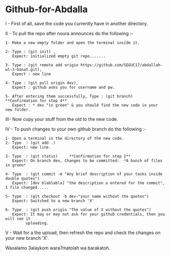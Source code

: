 # Github-for-Abdalla

I  - First of all, save the code you currently have in another directory.


II - To pull the repo after noura announces do the following :-

	1- Make a new empty folder and open the terminal inside it.

	2- Type : (git init) , 
	   Expect: initialized empty git repo.......

	3- Type : (git remote add origin https://github.com/SEGUC17/abdallah-wl-3-banat.git),
	   Expect : new line

	4- Type : (git pull origin dev), 
	   Expect : github asks you for username and pw.

	5- After entering them successfully, Type : (git branch)     **Confirmation for step 4**
	   Expect : * dev "in green" & you should find the new code in your new folder.


III- Now copy your stuff from the old to the new code.


IV - To push changes to your own github branch do the following :-

	1- Open a terminal in the directory of the new code. 
	2- Type  : (git add .)
	   Expect: new line.

	3- Type  : (git status)     **Confirmation for step 2**
	   Expect: On branch dev, Changes to be committed:  *A bunch of files in green*

	4- Type  : (git commit -m "Any brief description of your tasks inside double quotes")
	   Expect: [dev blablabla] "the description u entered for the commit", 1 file changed.....

	5- Type  : (git checkout -b dev-"your name without the quotes")
	   Expect: Switched to a new branch 'X'

	6- Type  : (git push origin "The value of X without the quotes")
	   Expect: It may or may not ask for your github credentials, then you will see it
             uploading.


V - Wait for a the upload, then refresh the repo and check the changes on your new branch 'X'.


Wasalamo 3alaykom wara7matolah wa barakatoh.
